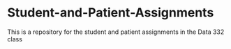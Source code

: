 # Student-and-Patient-Assignments
This is a repository for the student and patient assignments in the Data 332 class
